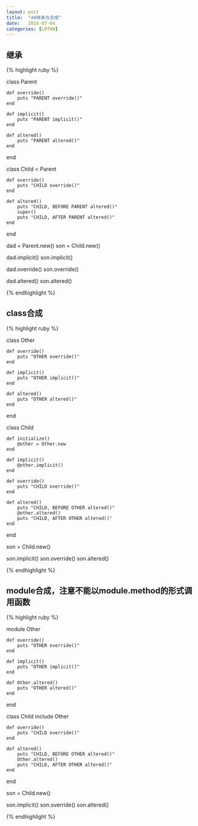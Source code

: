 ```yaml
---
layout: post
title:  "44继承与合成"
date:   2016-07-04
categories: [LRTHW]
---
```


## 继承

{% highlight ruby %}

class Parent

	def override()
		puts "PARENT override()"
	end
	
	def implicit()
		puts "PARENT implicit()"
	end
	
	def altered()
		puts "PARENT altered()"
	end
end

class Child < Parent

	def override()
		puts "CHILD override()"
	end
	
	def altered()
		puts "CHILD, BEFORE PARENT altered()"
		super()
		puts "CHILD, AFTER PARENT altered()"
	end
end

dad = Parent.new()
son = Child.new()

dad.implicit()
son.implicit()

dad.override()
son.override()

dad.altered()
son.altered()

{% endhighlight %}

## class合成

{% highlight ruby %}

class Other
	
	def override()
		puts "OTHER override()"
	end
	
	def implicit()
		puts "OTHER implicit()"
	end
	
	def altered()
		puts "OTHER altered()"
	end
end

class Child

	def initialize()
		@other = Other.new
	end
	
	def implicit()
		@other.implicit()
	end
	
	def override()
		puts "CHILD override()"
	end
	
	def altered()
		puts "CHILD, BEFORE OTHER altered()"
		@other.altered()
		puts "CHILD, AFTER OTHER altered()"
	end
end

son = Child.new()

son.implicit()
son.override()
son.altered()

{% endhighlight %}

## module合成，注意不能以module.method的形式调用函数

{% highlight ruby %}

module Other

	def override()
		puts "OTHER override()"
	end
	
	def implicit()
		puts "OTHER implicit()"
	end
	
	def Other.altered()
		puts "OTHER altered()"
	end
end

class Child
	include Other
	
	def override()
		puts "CHILD override()"
	end
	
	def altered()
		puts "CHILD, BEFORE OTHER altered()"
		Other.altered()
		puts "CHILD, AFTER OTHER altered()"
	end
end

son = Child.new()

son.implicit()
son.override()
son.altered()

{% endhighlight %}


